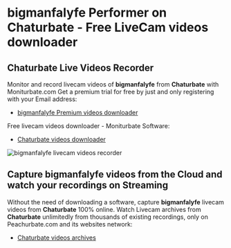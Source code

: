# bigmanfalyfe Performer on Chaturbate - Free LiveCam videos downloader

## Chaturbate Live Videos Recorder

Monitor and record livecam videos of **bigmanfalyfe** from **Chaturbate** with Moniturbate.com
Get a premium trial for free by just and only registering with your Email address:
* [bigmanfalyfe Premium videos downloader](https://moniturbate.com/request-demo-licence-key.html)

Free livecam videos downloader - Moniturbate Software:
* [Chaturbate videos downloader](https://moniturbate.com/moniturbate-download-software.html)

![bigmanfalyfe livecam videos recorder](https://peachurnet.com/templates/moniturbate-software.png)


## Capture bigmanfalyfe videos from the Cloud and watch your recordings on Streaming

Without the need of downloading a software, capture **bigmanfalyfe** livecam videos from **Chaturbate** 100% online.
Watch Livecam archives from **Chaturbate** unlimitedly from thousands of existing recordings, only on Peachurbate.com and its websites network:
* [Chaturbate videos archives](https://peachurnet.com/)